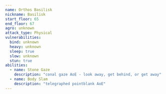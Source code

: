 ```yaml
---
name: Orthos Basilisk
nickname: Basilisk
start_floor: 65
end_floor: 67
agro: unknown
attack_type: Physical
vulnerabilities:
  bind: unknown
  heavy: unknown
  sleep: true
  slow: unknown
  stun: true
abilities:
  - name: Stone Gaze
    description: "conal gaze AoE - look away, get behind, or get away"
  - name: Body Slam
    description: "telegraphed pointblank AoE"
---
```

